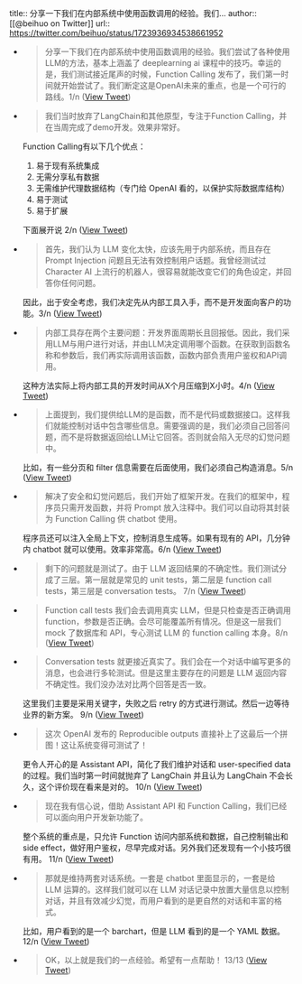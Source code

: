 title:: 分享一下我们在内部系统中使用函数调用的经验。我们...
author:: [[@beihuo on Twitter]]
url:: https://twitter.com/beihuo/status/1723936934538661952

- > 分享一下我们在内部系统中使用函数调用的经验。我们尝试了各种使用LLM的方法，基本上涵盖了 deeplearning ai 课程中的技巧。幸运的是，我们测试接近尾声的时候，Function Calling 发布了，我们第一时间就开始尝试了。我们断定这是OpenAI未来的重点，也是一个可行的路线。1/n ([View Tweet](https://twitter.com/beihuo/status/1723936934538661952))
- > 我们当时放弃了LangChain和其他原型，专注于Function Calling，并在当周完成了demo开发。效果非常好。
  
  Function Calling有以下几个优点：
  1. 易于现有系统集成
  2. 无需分享私有数据
  3. 无需维护代理数据结构（专门给 OpenAI 看的，以保护实际数据库结构）
  4. 易于测试
  5. 易于扩展
  
  下面展开说 2/n ([View Tweet](https://twitter.com/beihuo/status/1723936937113980955))
- > 首先，我们认为 LLM 变化太快，应该先用于内部系统，而且存在 Prompt Injection 问题且无法有效控制用户话题。我曾经测试过 Character AI 上流行的机器人，很容易就能改变它们的角色设定，并回答你任何问题。
  
  因此，出于安全考虑，我们决定先从内部工具入手，而不是开发面向客户的功能。3/n ([View Tweet](https://twitter.com/beihuo/status/1723936939685159354))
- > 内部工具存在两个主要问题：开发界面周期长且回报低。因此，我们采用LLM与用户进行对话，并由LLM决定调用哪个函数。在获取到函数名称和参数后，我们再实际调用该函数，函数内部负责用户鉴权和API调用。
  
  这种方法实际上将内部工具的开发时间从X个月压缩到X小时。4/n ([View Tweet](https://twitter.com/beihuo/status/1723936942348435730))
- > 上面提到，我们提供给LLM的是函数，而不是代码或数据接口。这样我们就能控制对话中包含哪些信息。需要强调的是，我们必须自己回答问题，而不是将数据返回给LLM让它回答。否则就会陷入无尽的幻觉问题中。
  
  比如，有一些分页和 filter 信息需要在后面使用，我们必须自己构造消息。5/n ([View Tweet](https://twitter.com/beihuo/status/1723936944885989482))
- > 解决了安全和幻觉问题后，我们开始了框架开发。在我们的框架中，程序员只需开发函数，并将 Prompt 放入注释中。我们可以自动将其封装为 Function Calling 供 chatbot 使用。
  
  程序员还可以注入全局上下文，控制消息生成等。如果有现有的 API，几分钟内 chatbot 就可以使用。效率非常高。6/n ([View Tweet](https://twitter.com/beihuo/status/1723936947410964668))
- > 剩下的问题就是测试了。由于 LLM 返回结果的不确定性。我们测试分成了三层。第一层就是常见的 unit tests，第二层是 function call tests，第三层是 conversation tests。 7/n ([View Tweet](https://twitter.com/beihuo/status/1723936949998850488))
- > Function call tests 我们会去调用真实 LLM，但是只检查是否正确调用 function，参数是否正确。会尽可能覆盖所有情况。但是这一层我们 mock 了数据库和 API，专心测试 LLM 的 function calling 本身。8/n ([View Tweet](https://twitter.com/beihuo/status/1723936952553205879))
- > Conversation tests 就更接近真实了。我们会在一个对话中编写更多的消息，也会进行多轮测试。但是这里主要存在的问题是 LLM 返回内容不确定性。我们没办法对比两个回答是否一致。
  
  这里我们主要是采用关键字，失败之后 retry 的方式进行测试。然后一边等待业界的新方案。 9/n ([View Tweet](https://twitter.com/beihuo/status/1723936955053076592))
- > 这次 OpenAI 发布的 Reproducible outputs 直接补上了这最后一个拼图！这让系统变得可测试了！
  
  更令人开心的是 Assistant API，简化了我们维护对话和 user-specified data 的过程。我们当时第一时间就抛弃了 LangChain 并且认为 LangChain 不会长久，这个评价现在看来是对的。 10/n ([View Tweet](https://twitter.com/beihuo/status/1723936957611581799))
- > 现在我有信心说，借助 Assistant API 和 Function Calling，我们已经可以面向用户开发新功能了。
  
  整个系统的重点是，只允许 Function 访问内部系统和数据，自己控制输出和 side effect，做好用户鉴权，尽早完成对话。另外我们还发现有一个小技巧很有用。 11/n ([View Tweet](https://twitter.com/beihuo/status/1723936960216186958))
- > 那就是维持两套对话系统。一套是 chatbot 里面显示的，一套是给 LLM 运算的。这样我们就可以在 LLM 对话记录中放置大量信息以控制对话，并且有效减少幻觉，而用户看到的是更自然的对话和丰富的格式。
  
  比如，用户看到的是一个 barchart，但是 LLM 看到的是一个 YAML 数据。12/n ([View Tweet](https://twitter.com/beihuo/status/1723936962770559355))
- > OK，以上就是我们的一点经验。希望有一点帮助！ 13/13 ([View Tweet](https://twitter.com/beihuo/status/1723936965345817018))